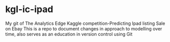# kgl-ic-ipad
My git of The Analytics Edge Kaggle competition-Predicting Ipad listing Sale on Ebay
This is a repo to document changes in approach to modelling over time, also serves as an education in version control using Git

